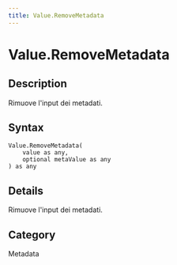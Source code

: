 ```yaml
---
title: Value.RemoveMetadata
---
```


# Value.RemoveMetadata


## Description

Rimuove l&#39;input dei metadati.


## Syntax

```powerquery
Value.RemoveMetadata(
    value as any,
    optional metaValue as any
) as any
```


## Details

Rimuove l'input dei metadati.



## Category
Metadata

